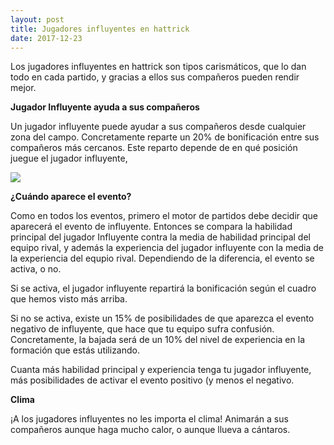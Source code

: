 ```yaml
---
layout: post
title: Jugadores influyentes en hattrick
date: 2017-12-23
---
```


Los jugadores influyentes en hattrick son tipos carismáticos, que lo dan todo en cada partido, y gracias a ellos sus compañeros pueden rendir mejor.

**Jugador Influyente ayuda a sus compañeros**

Un jugador influyente puede ayudar a sus compañeros desde cualquier zona del campo. Concretamente reparte un 20% de bonificación entre sus compañeros más cercanos. Este reparto depende de en qué posición juegue el jugador influyente,

[![](http://www.guiaocerin.com/es/wp-content/uploads/sites/2/2017/12/jugadores-influyentes-1.png)](http://www.guiaocerin.com/es/wp-content/uploads/sites/2/2017/12/jugadores-influyentes-1.png)

**¿Cuándo aparece el evento?**

Como en todos los eventos, primero el motor de partidos debe decidir que aparecerá el evento de influyente. Entonces se compara la habilidad principal del jugador Influyente contra la media de habilidad principal del equipo rival, y además la experiencia del jugador influyente con la media de la experiencia del equpio rival. Dependiendo de la diferencia, el evento se activa, o no.

Si se activa, el jugador influyente repartirá la bonificación según el cuadro que hemos visto más arriba.

Si no se activa, existe un 15% de posibilidades de que aparezca el evento negativo de influyente, que hace que tu equipo sufra confusión. Concretamente, la bajada será de un 10% del nivel de experiencia en la formación que estás utilizando.

Cuanta más habilidad principal y experiencia tenga tu jugador influyente, más posibilidades de activar el evento positivo (y menos el negativo.

**Clima**

¡A los jugadores influyentes no les importa el clima! Animarán a sus compañeros aunque haga mucho calor, o aunque llueva a cántaros.
